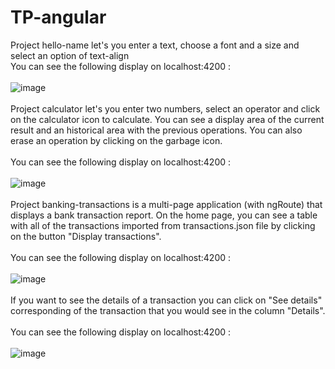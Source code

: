 # TP-angular 
Project hello-name let's you enter a text, choose a font and a size and select an option of text-align </br>
You can see the following display on localhost:4200 : </br></br>
![image](https://user-images.githubusercontent.com/97179134/152057431-b715afd0-95a6-49f0-a347-d6e21d7dccd8.png)</br></br>
Project calculator let's you enter two numbers, select an operator and click on the calculator icon to calculate. You can see a display area of the current result and an historical area with the previous operations. You can also erase an operation by clicking on the garbage icon.</br></br>
You can see the following display on localhost:4200 : </br></br>
![image](https://user-images.githubusercontent.com/97179134/152056844-49b1168e-ff29-4b6c-8cd4-d9aa0b83617c.png)</br></br>
Project banking-transactions is a multi-page application (with ngRoute) that displays a bank transaction report. On the home page, you can see a table with all of the transactions imported from transactions.json file by clicking on the button "Display transactions". </br></br>
You can see the following display on localhost:4200 : </br></br>
![image](https://user-images.githubusercontent.com/97179134/152058685-b0745b44-18aa-4297-9fc5-2ad00d2009cb.png)</br></br>
If you want to see the details of a transaction you can click on "See details" corresponding of the transaction that you would see in the column "Details".</br></br>
You can see the following display on localhost:4200 : </br></br>
![image](https://user-images.githubusercontent.com/97179134/152059236-1727a589-5806-4035-b26d-646a3d8f4dd9.png)






